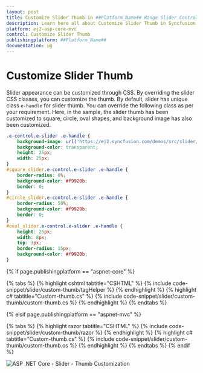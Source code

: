 ```yaml
---
layout: post
title: Customize Slider Thumb in ##Platform_Name## Range Slider Control
description: Learn here all about Customize Slider Thumb in Syncfusion ##Platform_Name## Range Slider control of Syncfusion Essential JS 2 and more.
platform: ej2-asp-core-mvc
control: Customize Slider Thumb
publishingplatform: ##Platform_Name##
documentation: ug
---
```


# Customize Slider Thumb

Slider appearance can be customized through CSS. By overriding the slider CSS classes, you can customize the thumb. By default, slider has unique class `e-handle` for slider thumb. You can override the following class as per your requirement. Here, in the sample, the slider thumb has been customized to square, circle, oval shapes, and background image has also been customized.

```css
.e-control.e-slider .e-handle {
    background-image: url('https://ej2.syncfusion.com/demos/src/slider/images/thumb.png');
    background-color: transparent;
    height: 25px;
    width: 25px;
}
#square_slider.e-control.e-slider .e-handle {
    border-radius: 0%;
    background-color: #f9920b;
    border: 0;
}
#circle_slider.e-control.e-slider .e-handle {
    border-radius: 50%;
    background-color: #f9920b;
    border: 0;
}
#oval_slider.e-control.e-slider .e-handle {
    height: 25px;
    width: 8px;
    top: 3px;
    border-radius: 15px;
    background-color: #f9920b;
}
```

{% if page.publishingplatform == "aspnet-core" %}

{% tabs %}
{% highlight cshtml tabtitle="CSHTML" %}
{% include code-snippet/slider/custom-thumb/tagHelper %}
{% endhighlight %}
{% highlight c# tabtitle="Custom-thumb.cs" %}
{% include code-snippet/slider/custom-thumb/custom-thumb.cs %}
{% endhighlight %}
{% endtabs %}

{% elsif page.publishingplatform == "aspnet-mvc" %}

{% tabs %}
{% highlight razor tabtitle="CSHTML" %}
{% include code-snippet/slider/custom-thumb/razor %}
{% endhighlight %}
{% highlight c# tabtitle="Custom-thumb.cs" %}
{% include code-snippet/slider/custom-thumb/custom-thumb.cs %}
{% endhighlight %}
{% endtabs %}
{% endif %}



![ASP .NET Core - Slider - Thumb Customization](../images/thumb-customization.png)
